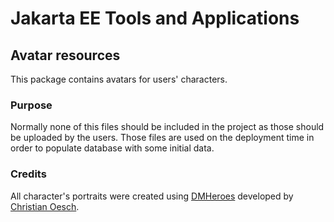 # Jakarta EE Tools and Applications

## Avatar resources

This package contains avatars for users' characters.

### Purpose

Normally none of this files should be included in the project as those should be uploaded by the users. Those files are
used on the deployment time in order to populate database with some initial data.

### Credits

All character's portraits were created using [DMHeroes](http://dmheroes.com/) developed by
[Christian Oesch](https://twitter.com/ChristianOesch).
